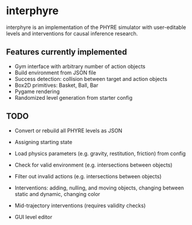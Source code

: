 # interphyre
interphyre is an implementation of the PHYRE simulator with user-editable levels and interventions for causal inference research.

## Features currently implemented

- Gym interface with arbitrary number of action objects
- Build environment from JSON file
- Success detection: collision between target and action objects
- Box2D primitives: Basket, Ball, Bar
- Pygame rendering
- Randomized level generation from starter config

## TODO

- Convert or rebuild all PHYRE levels as JSON
- Assigning starting state
- Load physics parameters (e.g. gravity, restitution, friction) from config
- Check for valid environment (e.g. intersections between objects)
- Filter out invalid actions (e.g. intersections between objects)
- Interventions: adding, nulling, and moving objects, changing between static and dynamic, changing color
- Mid-trajectory interventions (requires validity checks)

- GUI level editor
